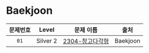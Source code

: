 # Baekjoon

|문제번호|Level|문제 이름|출처|
|:---:|:---:|:---:|:---:|
|`01`|Silver 2|[2304-창고다각형](https://www.acmicpc.net/problem/2304)|Baekjoon|